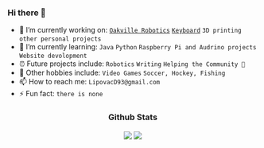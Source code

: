 ### Hi there 👋

- 🔭 I’m currently working on: [`Oakville Robotics`](https://github.com/OakvilleDynamics) [`Keyboard`](https://github.com/DLipovac93/Bosnian-Keyboard) `3D printing` `other personal projects`
- 🌱 I’m currently learning: `Java` `Python` `Raspberry Pi and Audrino projects` `Website devolopment`
- ⏰ Future projects include: `Robotics` `Writing` `Helping the Community 👀` 
- 🎉 Other hobbies include: `Video Games` `Soccer, Hockey, Fishing`
- 📫 How to reach me: `LipovacD93@gmail.com`
- ⚡ Fun fact: `there is none`

<h3 align="center">Github Stats</h2>
<p align=center>
  <div align=center>
    <picture>
      <source
        srcset="https://github-readme-stats.vercel.app/api?username=DLipovac93&theme=github_dark&show_icons=true&show=reviews,discussions_started,discussions_answered,prs_merged,prs_merged_percentage"
        media="(prefers-color-scheme: dark)"
      />
      <source
        srcset="https://github-readme-stats.vercel.app/api?username=DLipovac93&theme=default&show_icons=true&show=reviews,discussions_started,discussions_answered,prs_merged,prs_merged_percentage"
        media="(prefers-color-scheme: dark), (prefers-color-scheme: no-preference)"
      />
      <img align="center" src="https://github-readme-stats.vercel.app/api?username=DLipovac93&count_private=trueshow_icons=true" />
    </picture>
    <picture>
      <source
        srcset="https://github-readme-stats.vercel.app/api/top-langs/?username=DLipovac93&theme=github_dark"
        media="(prefers-color-scheme: dark)"
      />
      <source
        srcset="https://github-readme-stats.vercel.app/api/top-langs/?username=DLipovac93&theme=default"
        media="(prefers-color-scheme: dark), (prefers-color-scheme: no-preference)"
      />
      <img align="center" src="https://github-readme-stats.vercel.app/api/top-langs/?username=DLipovac93" />
    </picture>
